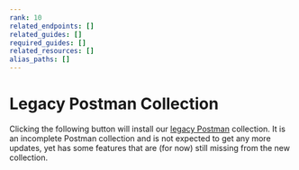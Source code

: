 ```yaml
---
rank: 10
related_endpoints: []
related_guides: []
required_guides: []
related_resources: []
alias_paths: []
---
```


<!-- alex disable postman-postwoman -->

# Legacy Postman Collection

Clicking the following button will install our [legacy Postman][legacy]
collection. It is an incomplete Postman collection and is not expected to get
any more updates, yet has some features that are (for now) still missing
from the new collection.

<Postman id='768279fde466dffc5511' />

[legacy]: https://www.getpostman.com/collections/768279fde466dffc5511
